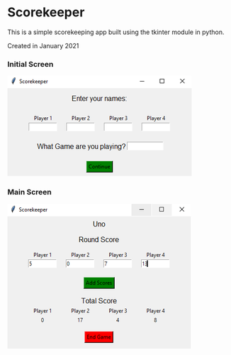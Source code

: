 # Scorekeeper

This is a simple scorekeeping app built using the tkinter module in python. 

Created in January 2021

### Initial Screen
![Introduction Screen](https://github.com/Ppatel122/Scorekeeper/blob/main/img/intro.PNG)

### Main Screen
![Main Screen](https://github.com/Ppatel122/Scorekeeper/blob/main/img/score.PNG)
